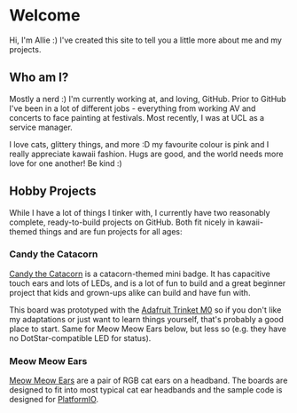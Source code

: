 # Welcome

Hi, I'm Allie :) I've created this site to tell you a little more about me and my projects.

## Who am I?

Mostly a nerd :) I'm currently working at, and loving, GitHub. Prior to GitHub I've been in a lot of different jobs - everything from working AV and concerts to face painting at festivals. Most recently, I was at UCL as a service manager. 

I love cats, glittery things, and more :D my favourite colour is pink and I really appreciate kawaii fashion. Hugs are good, and the world needs more love for one another! Be kind :) 

## Hobby Projects

While I have a lot of things I tinker with, I currently have two reasonably complete, ready-to-build projects on GitHub. Both fit nicely in kawaii-themed things and are fun projects for all ages:

### Candy the Catacorn

[Candy the Catacorn](https://galaxyallie.space/Candy-the-Catacorn/) is a catacorn-themed mini badge. It has capacitive touch ears and lots of LEDs, and is a lot of fun to build and a great beginner project that kids and grown-ups alike can build and have fun with.

This board was prototyped with the [Adafruit Trinket M0](https://www.adafruit.com/product/3500) so if you don't like my adaptations or just want to learn things yourself, that's probably a good place to start. Same for Meow Meow Ears below, but less so (e.g. they have no DotStar-compatible LED for status).

### Meow Meow Ears

[Meow Meow Ears](https://github.com/GalaxyAllie/MeowMeowEars) are a pair of RGB cat ears on a headband. The boards are designed to fit into most typical cat ear headbands and the sample code is designed for [PlatformIO](https://platformio.org/).
